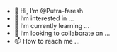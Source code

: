 - 👋 Hi, I’m @Putra-faresh
- 👀 I’m interested in ...
- 🌱 I’m currently learning ...
- 💞️ I’m looking to collaborate on ...
- 📫 How to reach me ...

<!---
Putra-faresh/Putra-faresh is a ✨ special ✨ repository because its `README.md` (this file) appears on your GitHub profile.
You can click the Preview link to take a look at your changes.
--->
